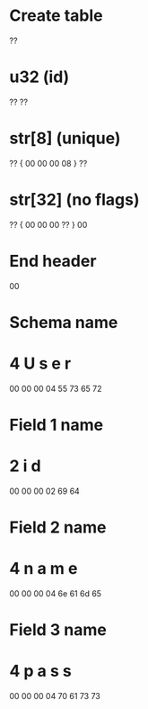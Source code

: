 # Create table
??

# u32 (id)
?? ??

# str[8] (unique)
?? { 00 00 00 08 } ??

# str[32] (no flags)
?? { 00 00 00 ?? } 00

# End header
00

# Schema name
#    4       U  s  e  r
00 00 00 04 55 73 65 72

# Field 1 name
#    2      i  d
00 00 00 02 69 64

# Field 2 name
#    4      n  a  m  e
00 00 00 04 6e 61 6d 65

# Field 3 name
#    4      p  a  s  s
00 00 00 04 70 61 73 73

